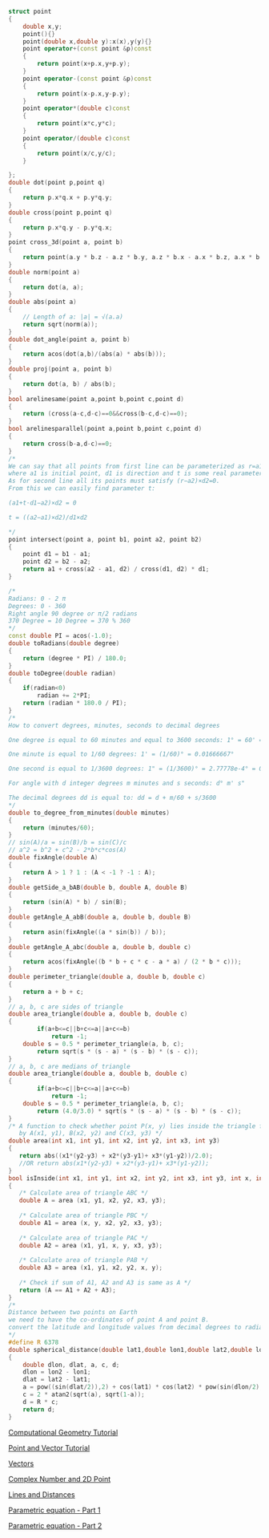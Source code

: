 ```cpp
struct point
{
    double x,y;
    point(){}
    point(double x,double y):x(x),y(y){}
    point operator+(const point &p)const
    {
        return point(x+p.x,y+p.y);
    }
    point operator-(const point &p)const
    {
        return point(x-p.x,y-p.y);
    }
    point operator*(double c)const
    {
        return point(x*c,y*c);
    }
    point operator/(double c)const
    {
        return point(x/c,y/c);
    }

};
double dot(point p,point q)
{
    return p.x*q.x + p.y*q.y;
}
double cross(point p,point q)
{
    return p.x*q.y - p.y*q.x;
}
point cross_3d(point a, point b)
{
    return point(a.y * b.z - a.z * b.y, a.z * b.x - a.x * b.z, a.x * b.y - a.y * b.x);
}
double norm(point a) 
{
    return dot(a, a);
}
double abs(point a) 
{
    // Length of a: |a| = √(a.a)
    return sqrt(norm(a));
}
double dot_angle(point a, point b) 
{
    return acos(dot(a,b)/(abs(a) * abs(b)));
}
double proj(point a, point b) 
{
    return dot(a, b) / abs(b);
}
bool arelinesame(point a,point b,point c,point d)
{
    return (cross(a-c,d-c)==0&&cross(b-c,d-c)==0);
}
bool arelinesparallel(point a,point b,point c,point d)
{
    return cross(b-a,d-c)==0;
}
/*
We can say that all points from first line can be parameterized as r=a1+t.d1 
where a1 is initial point, d1 is direction and t is some real parameter. 
As for second line all its points must satisfy (r−a2)×d2=0. 
From this we can easily find parameter t:

(a1+t⋅d1−a2)×d2 = 0

t = ((a2−a1)×d2)/d1×d2

*/
point intersect(point a, point b1, point a2, point b2) 
{
    point d1 = b1 - a1;
    point d2 = b2 - a2;
    return a1 + cross(a2 - a1, d2) / cross(d1, d2) * d1;
}

/*
Radians: 0 - 2 π
Degrees: 0 - 360
Right angle 90 degree or π/2 radians
370 Degree = 10 Degree = 370 % 360
*/
const double PI = acos(-1.0);
double toRadians(double degree) 
{
    return (degree * PI) / 180.0;
}
double toDegree(double radian)
{
    if(radian<0)
        radian += 2*PI;
    return (radian * 180.0 / PI);
}
/*
How to convert degrees, minutes, seconds to decimal degrees

One degree is equal to 60 minutes and equal to 3600 seconds: 1° = 60' = 3600"

One minute is equal to 1/60 degrees: 1' = (1/60)° = 0.01666667°

One second is equal to 1/3600 degrees: 1" = (1/3600)° = 2.77778e-4° = 0.000277778°

For angle with d integer degrees m minutes and s seconds: d° m' s"

The decimal degrees dd is equal to: dd = d + m/60 + s/3600
*/
double to_degree_from_minutes(double minutes)
{
    return (minutes/60);
}
// sin(A)/a = sin(B)/b = sin(C)/c
// a^2 = b^2 + c^2 - 2*b*c*cos(A)
double fixAngle(double A)
{
	return A > 1 ? 1 : (A < -1 ? -1 : A);
}
double getSide_a_bAB(double b, double A, double B) 
{
	return (sin(A) * b) / sin(B);
}
double getAngle_A_abB(double a, double b, double B) 
{
	return asin(fixAngle((a * sin(b)) / b));
}
double getAngle_A_abc(double a, double b, double c)
{
	return acos(fixAngle((b * b + c * c - a * a) / (2 * b * c)));
}
double perimeter_triangle(double a, double b, double c) 
{
	return a + b + c;
}
// a, b, c are sides of triangle
double area_triangle(double a, double b, double c) 
{
        if(a+b<=c||b+c<=a||a+c<=b)
            return -1;
	double s = 0.5 * perimeter_triangle(a, b, c);
	    return sqrt(s * (s - a) * (s - b) * (s - c));
}
// a, b, c are medians of triangle
double area_triangle(double a, double b, double c) 
{
        if(a+b<=c||b+c<=a||a+c<=b)
            return -1;
	double s = 0.5 * perimeter_triangle(a, b, c);
	    return (4.0/3.0) * sqrt(s * (s - a) * (s - b) * (s - c));
}
/* A function to check whether point P(x, y) lies inside the triangle formed  
   by A(x1, y1), B(x2, y2) and C(x3, y3) */ 
double area(int x1, int y1, int x2, int y2, int x3, int y3) 
{ 
   return abs((x1*(y2-y3) + x2*(y3-y1)+ x3*(y1-y2))/2.0); 
   //OR return abs(x1*(y2-y3) + x2*(y3-y1)+ x3*(y1-y2)); 
} 
bool isInside(int x1, int y1, int x2, int y2, int x3, int y3, int x, int y) 
{    
   /* Calculate area of triangle ABC */
   double A = area (x1, y1, x2, y2, x3, y3); 
  
   /* Calculate area of triangle PBC */   
   double A1 = area (x, y, x2, y2, x3, y3); 
  
   /* Calculate area of triangle PAC */   
   double A2 = area (x1, y1, x, y, x3, y3); 
  
   /* Calculate area of triangle PAB */    
   double A3 = area (x1, y1, x2, y2, x, y); 
    
   /* Check if sum of A1, A2 and A3 is same as A */ 
   return (A == A1 + A2 + A3); 
}
/*
Distance between two points on Earth
we need to have the co-ordinates of point A and point B.
convert the latitude and longitude values from decimal degrees to radians.
*/
#define R 6378
double spherical_distance(double lat1,double lon1,double lat2,double lon2)
{
    double dlon, dlat, a, c, d;
    dlon = lon2 - lon1;
    dlat = lat2 - lat1;
    a = pow((sin(dlat/2)),2) + cos(lat1) * cos(lat2) * pow(sin(dlon/2), 2);
    c = 2 * atan2(sqrt(a), sqrt(1-a));
    d = R * c;
    return d;
}
```
[Computational Geometry Tutorial](https://github.com/Khaled-Mahmmoud/MyCompetitiveProgramming/blob/master/img/Geometry/Computational%20Geometry.pdf)

[Point and Vector Tutorial](https://github.com/Khaled-Mahmmoud/MyCompetitiveProgramming/blob/master/img/Geometry/Point%20and%20Vector.pdf)

[Vectors](https://github.com/Khaled-Mahmmoud/MyCompetitiveProgramming/blob/master/img/Geometry/vectors.pdf)

[Complex Number and 2D Point](https://github.com/Khaled-Mahmmoud/MyCompetitiveProgramming/blob/master/img/Geometry/Complex%20Number%20and%202D%20Point.pdf)

[Lines and Distances](https://github.com/Khaled-Mahmmoud/MyCompetitiveProgramming/blob/master/img/Geometry/Lines%20and%20Distances.pdf)

[Parametric equation - Part 1](https://github.com/Khaled-Mahmmoud/MyCompetitiveProgramming/blob/master/img/Geometry/Parametric%20equation.pdf)

[Parametric equation - Part 2](https://github.com/Khaled-Mahmmoud/MyCompetitiveProgramming/blob/master/img/Geometry/Parametric%20equation2.pdf)
